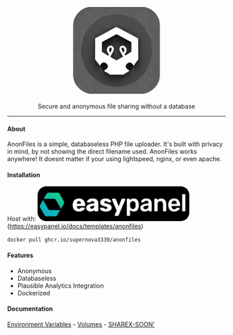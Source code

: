 <p align="center">
  <img width="auto" height="200" src="/favicon.png"><br><br>
  Secure and anonymous file sharing without a database
</p>

--- 

#### About

AnonFiles is a simple, databaseless PHP file uploader. It's built with privacy in mind, by not showing the direct filename used. 
    AnonFiles works anywhere! It doesnt matter if your using lightspeed, nginx, or even apache.

#### Installation
Host with: ![Easypanel](https://raw.githubusercontent.com/Supernova3339/Supernova3339/main/easypanel.png "Supported hosting 1")(https://easypanel.io/docs/templates/anonfiles)
```
docker pull ghcr.io/supernova3339/anonfiles
```

#### Features

- Anonymous
- Databaseless
- Plausible Analytics Integration
- Dockerized

#### Documentation
[Environment Variables](env.md) - [Volumes](mounts.md) - [SHAREX-SOON'](#)
